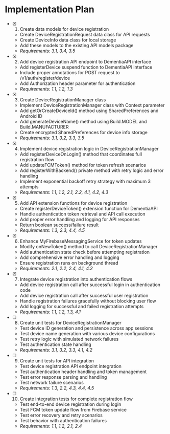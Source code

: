# Implementation Plan

- [x] 1. Create data models for device registration
  - Create DeviceRegistrationRequest data class for API requests
  - Create DeviceInfo data class for local storage
  - Add these models to the existing API models package
  - _Requirements: 3.1, 3.4, 3.5_

- [x] 2. Add device registration API endpoint to DementiaAPI interface
  - Add registerDevice suspend function to DementiaAPI interface
  - Include proper annotations for POST request to /v1/auth/register/device
  - Add Authorization header parameter for authentication
  - _Requirements: 1.1, 1.2, 1.3_

- [x] 3. Create DeviceRegistrationManager class
  - Implement DeviceRegistrationManager class with Context parameter
  - Add getOrCreateDeviceId() method using SharedPreferences and Android ID
  - Add generateDeviceName() method using Build.MODEL and Build.MANUFACTURER
  - Create encrypted SharedPreferences for device info storage
  - _Requirements: 3.1, 3.2, 3.3, 3.5_

- [x] 4. Implement device registration logic in DeviceRegistrationManager
  - Add registerDeviceOnLogin() method that coordinates full registration flow
  - Add updateFCMToken() method for token refresh scenarios
  - Add registerWithBackend() private method with retry logic and error handling
  - Implement exponential backoff retry strategy with maximum 3 attempts
  - _Requirements: 1.1, 1.2, 2.1, 2.2, 4.1, 4.2, 4.3_

- [x] 5. Add API extension functions for device registration
  - Create registerDeviceToken() extension function for DementiaAPI
  - Handle authentication token retrieval and API call execution
  - Add proper error handling and logging for API responses
  - Return boolean success/failure result
  - _Requirements: 1.3, 2.3, 4.4, 4.5_

- [x] 6. Enhance MyFirebaseMessagingService for token updates
  - Modify onNewToken() method to call DeviceRegistrationManager
  - Add authentication state check before attempting registration
  - Add comprehensive error handling and logging
  - Ensure registration runs on background thread
  - _Requirements: 2.1, 2.2, 2.4, 4.1, 4.2_

- [x] 7. Integrate device registration into authentication flows
  - Add device registration call after successful login in authentication code
  - Add device registration call after successful user registration
  - Handle registration failures gracefully without blocking user flow
  - Add logging for successful and failed registration attempts
  - _Requirements: 1.1, 1.2, 1.3, 4.1_

- [ ] 8. Create unit tests for DeviceRegistrationManager
  - Test device ID generation and persistence across app sessions
  - Test device name generation with various device configurations
  - Test retry logic with simulated network failures
  - Test authentication state handling
  - _Requirements: 3.1, 3.2, 3.3, 4.1, 4.2_

- [ ] 9. Create unit tests for API integration
  - Test device registration API endpoint integration
  - Test authentication header handling and token management
  - Test error response parsing and handling
  - Test network failure scenarios
  - _Requirements: 1.3, 2.2, 4.3, 4.4, 4.5_

- [ ] 10. Create integration tests for complete registration flow
  - Test end-to-end device registration during login
  - Test FCM token update flow from Firebase service
  - Test error recovery and retry scenarios
  - Test behavior with authentication failures
  - _Requirements: 1.1, 1.2, 2.1, 2.4_